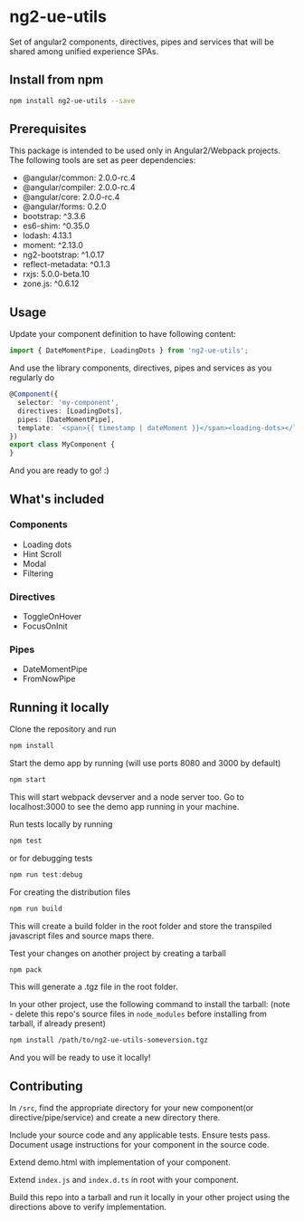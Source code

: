 # ng2-ue-utils
Set of angular2 components, directives, pipes and services that will be shared among unified experience SPAs.

## Install from npm

```bash
npm install ng2-ue-utils --save
```

## Prerequisites

This package is intended to be used only in Angular2/Webpack projects. The following tools are set as peer dependencies:

* @angular/common: 2.0.0-rc.4
* @angular/compiler: 2.0.0-rc.4
* @angular/core: 2.0.0-rc.4
* @angular/forms: 0.2.0
* bootstrap: ^3.3.6
* es6-shim: ^0.35.0
* lodash: 4.13.1
* moment: ^2.13.0
* ng2-bootstrap: ^1.0.17
* reflect-metadata: ^0.1.3
* rxjs: 5.0.0-beta.10
* zone.js: ^0.6.12

## Usage

Update your component definition to have following content:

```ts
import { DateMomentPipe, LoadingDots } from 'ng2-ue-utils';
```

And use the library components, directives, pipes and services as you regularly do

``` ts
@Component({
  selector: 'my-component',
  directives: [LoadingDots],
  pipes: [DateMomentPipe],
  template: `<span>{{ timestamp | dateMoment }}</span><loading-dots></loading-dots>`
})
export class MyComponent {
}
```

And you are ready to go! :)

## What's included

### Components

* Loading dots
* Hint Scroll
* Modal
* Filtering

### Directives

* ToggleOnHover
* FocusOnInit

### Pipes

* DateMomentPipe
* FromNowPipe

## Running it locally

Clone the repository and run
```bash
npm install
```

Start the demo app by running (will use ports 8080 and 3000 by default)
```bash
npm start
```
This will start webpack devserver and a node server too. Go to localhost:3000 to see the demo app running in your machine.

Run tests locally by running
```bash
npm test
```

or for debugging tests
```bash
npm run test:debug
```

For creating the distribution files
```bash
npm run build
```
This will create a build folder in the root folder and store the transpiled javascript files and source maps there.

Test your changes on another project by creating a tarball
```bash
npm pack
```
This will generate a .tgz file in the root folder. 

In your other project, use the following command to install the tarball: (note - delete this repo's source files in `node_modules` before installing from tarball, if already present)
```bash
npm install /path/to/ng2-ue-utils-someversion.tgz
```
And you will be ready to use it locally!

## Contributing
In `/src`, find the appropriate directory for your new component(or directive/pipe/service)
and create a new directory there.

Include your source code and any applicable tests. Ensure tests pass.  Document usage instructions for your
component in the source code.

Extend demo.html with implementation of your component.

Extend `index.js` and `index.d.ts` in root with your component.

Build this repo into a tarball and run it locally in your other project using the directions above to verify implementation.